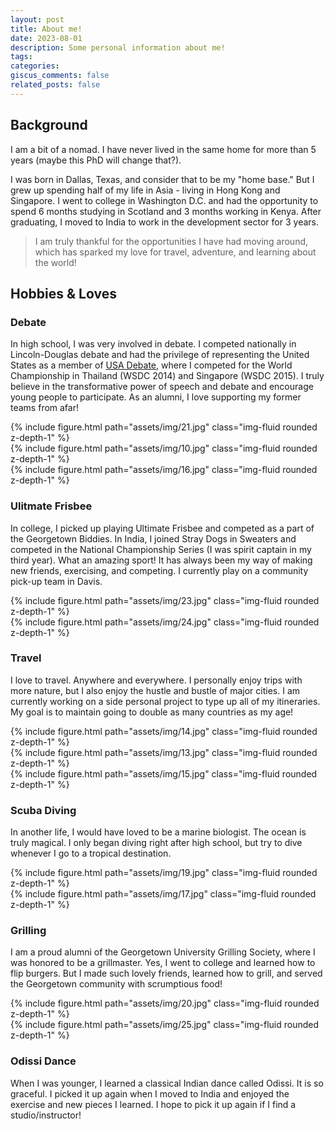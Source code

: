 ```yaml
---
layout: post
title: About me!
date: 2023-08-01
description: Some personal information about me!
tags:
categories:
giscus_comments: false
related_posts: false
---
```


## Background
I am a bit of a nomad. I have never lived in the same home for more than 5 years (maybe this PhD will change that?).

I was born in Dallas, Texas, and consider that to be my "home base." But I grew up spending half of my life in Asia - living in Hong Kong and Singapore. I went to college in Washington D.C. and had the opportunity to spend 6 months studying in Scotland and 3 months working in Kenya. After graduating, I moved to India to work in the development sector for 3 years.

> I am truly thankful for the opportunities I have had moving around, which has sparked my love for travel, adventure, and learning about the world!

## Hobbies & Loves

### Debate
In high school, I was very involved in debate. I competed nationally in Lincoln-Douglas debate and had the privilege of representing the United States as a member of <a href="https://www.speechanddebate.org/usa-debate/">USA Debate</a>, where I competed for the World Championship in Thailand (WSDC 2014) and Singapore (WSDC 2015). I truly believe in the transformative power of speech and debate and encourage young people to participate. As an alumni, I love supporting my former teams from afar!

<div class="row mt-3">
    <div class="col-sm mt-3 mt-md-0">
        {% include figure.html path="assets/img/21.jpg" class="img-fluid rounded z-depth-1" %}
    </div>
    <div class="col-sm mt-3 mt-md-0">
        {% include figure.html path="assets/img/10.jpg" class="img-fluid rounded z-depth-1" %}
    </div>
    <div class="col-sm mt-3 mt-md-0">
        {% include figure.html path="assets/img/16.jpg" class="img-fluid rounded z-depth-1" %}
    </div>
</div>

### Ulitmate Frisbee
In college, I picked up playing Ultimate Frisbee and competed as a part of the Georgetown Biddies. In India, I joined Stray Dogs in Sweaters and competed in the National Championship Series (I was spirit captain in my third year). What an amazing sport! It has always been my way of making new friends, exercising, and competing. I currently play on a community pick-up team in Davis. 

<div class="row mt-3">
    <div class="col-sm mt-3 mt-md-0">
        {% include figure.html path="assets/img/23.jpg" class="img-fluid rounded z-depth-1" %}
    </div>
    <div class="col-sm mt-3 mt-md-0">
        {% include figure.html path="assets/img/24.jpg" class="img-fluid rounded z-depth-1" %}
    </div>
</div>

### Travel
I love to travel. Anywhere and everywhere. I personally enjoy trips with more nature, but I also enjoy the hustle and bustle of major cities. I am currently working on a side personal project to type up all of my itineraries. My goal is to maintain going to double as many countries as my age!
<div class="row mt-3">
    <div class="col-sm mt-3 mt-md-0">
        {% include figure.html path="assets/img/14.jpg" class="img-fluid rounded z-depth-1" %}
    </div>
    <div class="col-sm mt-3 mt-md-0">
        {% include figure.html path="assets/img/13.jpg" class="img-fluid rounded z-depth-1" %}
    </div>
    <div class="col-sm mt-3 mt-md-0">
        {% include figure.html path="assets/img/15.jpg" class="img-fluid rounded z-depth-1" %}
    </div>
</div>

### Scuba Diving
In another life, I would have loved to be a marine biologist. The ocean is truly magical. I only began diving right after high school, but try to dive whenever I go to a tropical destination. 

<div class="row mt-3">
    <div class="col-sm mt-3 mt-md-0">
        {% include figure.html path="assets/img/19.jpg" class="img-fluid rounded z-depth-1" %}
    </div>
    <div class="col-sm mt-3 mt-md-0">
        {% include figure.html path="assets/img/17.jpg" class="img-fluid rounded z-depth-1" %}
    </div>
</div>

### Grilling
I am a proud alumni of the Georgetown University Grilling Society, where I was honored to be a grillmaster. Yes, I went to college and learned how to flip burgers. But I made such lovely friends, learned how to grill, and served the Georgetown community with scrumptious food!

<div class="row mt-3">
    <div class="col-sm mt-3 mt-md-0">
        {% include figure.html path="assets/img/20.jpg" class="img-fluid rounded z-depth-1" %}
    </div>
    <div class="col-sm mt-3 mt-md-0">
        {% include figure.html path="assets/img/25.jpg" class="img-fluid rounded z-depth-1" %}
    </div>
</div>

### Odissi Dance
When I was younger, I learned a classical Indian dance called Odissi. It is so graceful. I picked it up again when I moved to India and enjoyed the exercise and new pieces I learned. I hope to pick it up again if I find a studio/instructor!


